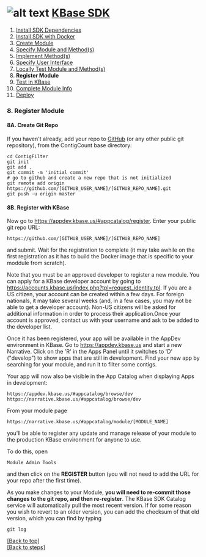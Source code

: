 # <A NAME="top"></A>![alt text](https://avatars2.githubusercontent.com/u/1263946?v=3&s=84 "KBase") [KBase SDK](../README.md)

1. [Install SDK Dependencies](kb_sdk_dependencies.md)
2. [Install SDK with Docker](kb_sdk_dockerized_install.md)
3. [Create Module](kb_sdk_create_module.md)
4. [Specify Module and Method(s)](kb_sdk_edit_module.md)
5. [Implement Method(s)](kb_sdk_impl_methods.md)
6. [Specify User Interface](kb_sdk_make_ui.md)
7. [Locally Test Module and Method(s)](kb_sdk_local_test_module.md)
8. **Register Module**
9. [Test in KBase](kb_sdk_test_in_kbase.md)
10. [Complete Module Info](kb_sdk_complete_module_info.md)
11. [Deploy](kb_sdk_deploy.md)


### 8. Register Module


#### 8A. Create Git Repo

If you haven't already, add your repo to [GitHub](http://github.com) (or any other public git repository), from the ContigCount base directory:

    cd ContigFilter
    git init
    git add .
    git commit -m 'initial commit'
    # go to github and create a new repo that is not initialized
    git remote add origin https://github.com/[GITHUB_USER_NAME]/[GITHUB_REPO_NAME].git
    git push -u origin master


#### 8B. Register with KBase

Now go to https://appdev.kbase.us/#appcatalog/register.  Enter your public git repo URL:

    https://github.com/[GITHUB_USER_NAME]/[GITHUB_REPO_NAME]
    
and submit. Wait for the registration to complete (it may take awhile on the first registration as it has to build the Docker image that is specific to your moddule from scratch).

Note that you must be an approved developer to register a new module. You can apply for a KBase developer account by going to https://accounts.kbase.us/index.php?tpl=request_identity.tpl. If you are a US citizen, your account can be created within a few days. For foreign nationals, it may take several weeks (and, in a few cases, you may not be able to get a developer account). Non-US citizens will be asked for additional information in order to process their application.Once your account is approved, contact us with your username and ask to be added to the developer list.

Once it has been registered, your app will be available in the AppDev environment in KBase. Go to https://appdev.kbase.us and start a new Narrative. Click on the 'R' in the Apps Panel  until it switches to 'D' ("develop") to show apps that are still in development.  Find your new app by searching for your module, and run it to filter some contigs.

Your app will now also be visible in the App Catalog when displaying Apps in development:

    https://appdev.kbase.us/#appcatalog/browse/dev
    https://narrative.kbase.us/#appcatalog/browse/dev
    
From your module page

    https://narrative.kbase.us/#appcatalog/module/[MODULE_NAME]
    
you'll be able to register any update and manage release of your module to the production KBase environment for anyone to use.

To do this, open

    Module Admin Tools
    
and then click on the **REGISTER** button (you will not need to add the URL for your repo after the first time).

As you make changes to your Module, **you will need to re-commit those changes to the git repo, and then re-register**. The KBase SDK Catalog service will automatically pull the most recent version. If for some reason you wish to revert to an older version, you can add the checksum of that old version, which you can find by typing

    git log
    
    
[\[Back to top\]](#top)<br>
[\[Back to steps\]](../README.md#steps)
